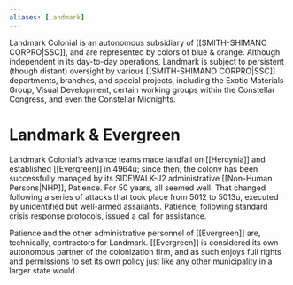 ```yaml
---
aliases: [Landmark]
---
```


Landmark Colonial is an autonomous subsidiary of [[SMITH-SHIMANO CORPRO|SSC]], and are represented by colors of blue & orange.
Although independent in its day-to-day operations, Landmark is subject to persistent (though distant) oversight by various [[SMITH-SHIMANO CORPRO|SSC]] departments, branches, and special projects, including the Exotic Materials Group, Visual Development, certain working groups within the Constellar Congress, and even the Constellar Midnights.

# Landmark & Evergreen
Landmark Colonial’s advance teams made landfall on [[Hercynia]] and established [[Evergreen]] in 4964u; since then, the colony has been successfully managed by its SIDEWALK-J2 administrative [[Non-Human Persons|NHP]], Patience. For 50 years, all seemed well. That changed following a series of attacks that took place from 5012 to 5013u, executed by unidentified but well-armed assailants. Patience, following standard crisis response protocols, issued a call for assistance.

Patience and the other administrative personnel of [[Evergreen]] are, technically, contractors for Landmark. [[Evergreen]] is considered its own autonomous partner of the colonization firm, and as such enjoys full rights and permissions to set its own policy just like any other municipality in a larger state would.